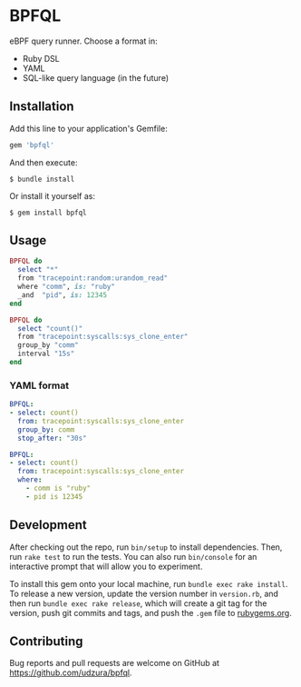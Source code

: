 # BPFQL

eBPF query runner. Choose a format in:

* Ruby DSL
* YAML
* SQL-like query language (in the future)

## Installation

Add this line to your application's Gemfile:

```ruby
gem 'bpfql'
```

And then execute:

    $ bundle install

Or install it yourself as:

    $ gem install bpfql

## Usage

```ruby
BPFQL do
  select "*"
  from "tracepoint:random:urandom_read"
  where "comm", is: "ruby"
  _and  "pid", is: 12345
end
```

```ruby
BPFQL do
  select "count()"
  from "tracepoint:syscalls:sys_clone_enter"
  group_by "comm"
  interval "15s"
end
```

### YAML format

```yaml
BPFQL:
- select: count()
  from: tracepoint:syscalls:sys_clone_enter
  group_by: comm
  stop_after: "30s"
```

```yaml
BPFQL:
- select: count()
  from: tracepoint:syscalls:sys_clone_enter
  where:
    - comm is "ruby"
    - pid is 12345
```

## Development

After checking out the repo, run `bin/setup` to install dependencies. Then, run `rake test` to run the tests. You can also run `bin/console` for an interactive prompt that will allow you to experiment.

To install this gem onto your local machine, run `bundle exec rake install`. To release a new version, update the version number in `version.rb`, and then run `bundle exec rake release`, which will create a git tag for the version, push git commits and tags, and push the `.gem` file to [rubygems.org](https://rubygems.org).

## Contributing

Bug reports and pull requests are welcome on GitHub at https://github.com/udzura/bpfql.

